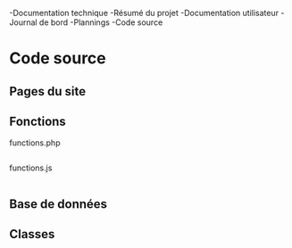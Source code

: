 -Documentation technique
-Résumé du projet
-Documentation utilisateur
-Journal de bord
-Plannings
-Code source



# Code source

## Pages du site



## Fonctions

functions.php

```php

```

functions.js

```js

```



## Base de données





## Classes 


